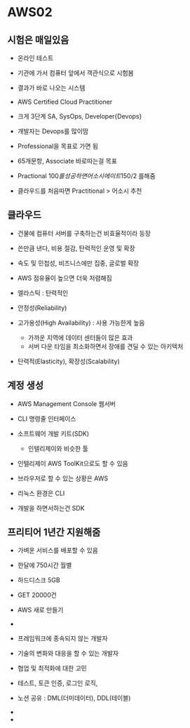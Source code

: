 # AWS02

## 시험은 매일있음
- 온라인 테스트
- 기관에 가서 컴퓨터 앞에서 객관식으로 시험봄
- 결과가 바로 나오는 시스템
- AWS Certified Cloud Practitioner
- 크게 3단계 SA, SysOps, Developer{Devops}
- 개발자는 Devops를 많이땀
- Professional을 목표로 가면 됨

- 65개문항, Associate 바로따는걸 목표
- Practional 100$를 성공하면 어소시에이트 150$/2 를해줌
- 클라우드를 처음따면 Practitional > 어소시 추천


## 클라우드
- 건물에 컴퓨터 서버를 구축하는건 비효율적이라 등장
- 쓴만큼 낸다, 비용 절감, 탄력적인 운영 및 확장
- 속도 및 민첩성, 비즈니스에만 집중, 글로벌 확장

- AWS 점유율이 높으면 더욱 저렴해짐
- 엘라스틱 : 탄력적인
- 안정성(Reliability)
- 고가용성(High Availability) : 사용 가능한게 높음
  - 가까운 지역에 데이터 센터들이 많은 효과
  - 서버 다운 타임을 최소화하면서 장애를 견딜 수 있는 아키텍처
- 탄력적(Elasticity), 확장성(Scalability)  

## 계정 생성
- AWS Management Console 웹서버
- CLI 명령줄 인터페이스
- 소프트웨어 개발 키트(SDK) 
  - 인텔리제이와 비슷한 툴
  
- 인텔리제이 AWS ToolKit으로도 할 수 있음
- 브라우저로 할 수 있는 상황은 AWS
- 리눅스 환경은 CLI
- 개발을 하면서하는건 SDK

## 프리티어 1년간 지원해줌
  - 가벼운 서비스를 배포할 수 있음
- 한달에 750시간 월별
- 하드디스크 5GB
- GET 20000건
- AWS 새로 만들기
-  

- 프레임워크에 종속되지 않는 개발자
- 기술의 변화와 대응을 할 수 있는 개발자
- 협업 및 최적화에 대한 고민



- 테스트, 토큰 인증, 로그인 로직, 
- 노션 공유 : DML(더미데이터), DDL(테이블)
-  
-   